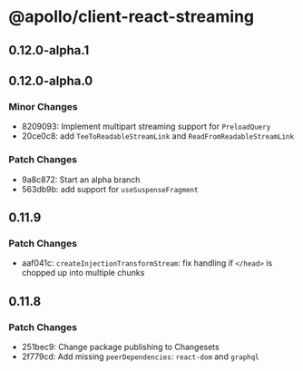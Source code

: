# @apollo/client-react-streaming

## 0.12.0-alpha.1

## 0.12.0-alpha.0

### Minor Changes

- 8209093: Implement multipart streaming support for `PreloadQuery`
- 20ce0c8: add `TeeToReadableStreamLink` and `ReadFromReadableStreamLink`

### Patch Changes

- 9a8c872: Start an alpha branch
- 563db9b: add support for `useSuspenseFragment`

## 0.11.9

### Patch Changes

- aaf041c: `createInjectionTransformStream`: fix handling if `</head>` is chopped up into multiple chunks

## 0.11.8

### Patch Changes

- 251bec9: Change package publishing to Changesets
- 2f779cd: Add missing `peerDependencies`: `react-dom` and `graphql`
